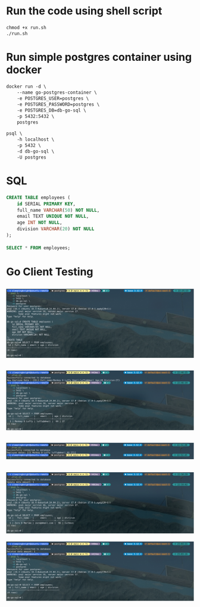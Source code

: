 # Run the code using shell script

```shell
chmod +x run.sh
./run.sh
```

# Run simple postgres container using docker

```shell
docker run -d \
    --name go-postgres-container \
    -e POSTGRES_USER=postgres \
    -e POSTGRES_PASSWORD=postgres \
    -e POSTGRES_DB=db-go-sql \
    -p 5432:5432 \
    postgres
```

```shell
psql \
    -h localhost \
    -p 5432 \
    -d db-go-sql \
    -U postgres
```

# SQL

```sql
CREATE TABLE employees (
    id SERIAL PRIMARY KEY,
    full_name VARCHAR(50) NOT NULL,
    email TEXT UNIQUE NOT NULL,
    age INT NOT NULL,
    division VARCHAR(20) NOT NULL
);

SELECT * FROM employees;
```

# Go Client Testing

![Alt text](images/01_create-table.png)
---
![Alt text](images/02_insert-data.png)
---
![Alt text](images/03_get-data.png)
---
![Alt text](images/04_update-data.png)
---
![Alt text](images/05_delete-data.png)
